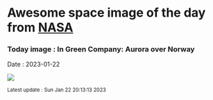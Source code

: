 
# Awesome space image of the day from [NASA](https://api.nasa.gov/)

### Today image : In Green Company: Aurora over Norway
Date : 2023-01-22

![](https://apod.nasa.gov/apod/image/2301/greencompany_rive_960.jpg)

<small>Latest update : Sun Jan 22 20:13:13 2023</small>
        